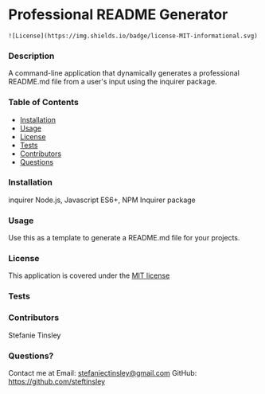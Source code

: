 # Professional README Generator
  
    ![License](https://img.shields.io/badge/license-MIT-informational.svg)
    
  ### Description
  A command-line application that dynamically generates a professional README.md file from a user's input using the inquirer package. 
  
  ### Table of Contents 
  - [Installation](#installation)
  - [Usage](#usage)
  - [License](#license)
  - [Tests](#tests)
  - [Contributors](#contributors)
  - [Questions](#questions)

  ### Installation
  inquirer
  Node.js, Javascript ES6+, NPM Inquirer package
  
  ### Usage
  Use this as a template to generate a README.md file for your projects.
  

   
  ### License 
  This application is covered under the [MIT license](https://choosealicense.com/licenses/mit/)
  

  ### Tests
  

  ### Contributors
  Stefanie Tinsley

  ### Questions?
  Contact me at 
  Email: stefaniectinsley@gmail.com
  GitHub: https://github.com/steftinsley